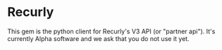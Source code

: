 # Recurly

This gem is the python client for Recurly's V3 API (or "partner api").
It's currently Alpha software and we ask that you do not use it yet.
